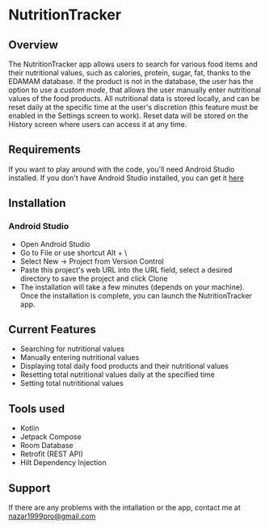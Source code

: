 # NutritionTracker

## Overview

The NutritionTracker app allows users to search for various food items and their nutritional values, such as calories, protein, sugar, fat, thanks to the EDAMAM database. If the product is not in the database,
the user has the option to use a _custom mode_, that allows the user manually enter nutritional values of the food products. All nutritional data is stored locally,
and can be reset daily at the specific time at the user's discretion (this feature must be enabled in the Settings screen to work). Reset data will be stored on the History screen where
users can access it at any time.

## Requirements

If you want to play around with the code, you'll need Android Studio installed.
If you don't have Android Studio installed, you can get it [here](https://developer.android.com/studio)

## Installation

### Android Studio

- Open Android Studio
- Go to File or use shortcut Alt + \
- Select New -> Project from Version Control
- Paste this project's web URL into the URL field, select a desired directory to save the project and click Clone
- The installation will take a few minutes (depends on your machine). Once the installation is complete, you can launch the NutritionTracker app.

## Current Features

- Searching for nutritional values
- Manually entering nutritional values
- Displaying total daily food products and their nutritional values
- Resetting total nutritional values daily at the specified time
- Setting total nutrititional values

## Tools used

- Kotlin
- Jetpack Compose
- Room Database
- Retrofit (REST API)
- Hilt Dependency Injection

## Support

If there are any problems with the intallation or the app, contact me at nazar1999pro@gmail.com
